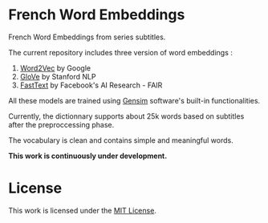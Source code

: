 # French Word Embeddings
French Word Embeddings from series subtitles.

The current repository includes three version of word embeddings :

  1. [Word2Vec](https://code.google.com/archive/p/word2vec/) by Google
  2. [GloVe](https://nlp.stanford.edu/projects/glove/) by Stanford NLP
  3. [FastText](https://fasttext.cc/) by Facebook's AI Research - FAIR
 
All these models are trained using [Gensim](https://radimrehurek.com/gensim/) software's built-in functionalities.

Currently, the dictionnary supports about 25k words based on subtitles after the preproccessing phase. 

The vocabulary is clean and contains simple and meaningful words.

**This work is continuously under development.**

# License
This work is licensed under the [MIT License](LICENSE).
